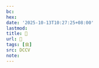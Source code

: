 ```yaml
---
bc:
hex:
date: '2025-10-13T10:27:25+08:00'
lastmod:
title: 􁧮
url: 􁧮
tags: [虫]
src: DCCV
note:
---
```

